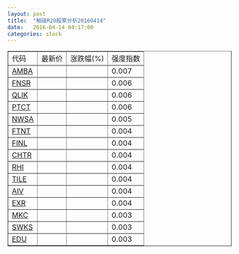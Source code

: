 ```yaml
---
layout: post
title:  "触碰R20股票分析20160414"
date:   2016-04-14 04:17:00
categories: stock
---
```

<script type="text/javascript">
var stockList = []
stockList.push('gb_amba');
stockList.push('gb_fnsr');
stockList.push('gb_qlik');
stockList.push('gb_ptct');
stockList.push('gb_nwsa');
stockList.push('gb_ftnt');
stockList.push('gb_finl');
stockList.push('gb_chtr');
stockList.push('gb_rhi');
stockList.push('gb_tile');
stockList.push('gb_aiv');
stockList.push('gb_exr');
stockList.push('gb_mkc');
stockList.push('gb_swks');
stockList.push('gb_edu');
</script>

<table border="1">
 <tr>
 <td>代码</td>
  <td>最新价</td>
  <td>涨跌幅(%)</td>
 <td>强度指数</td>
</tr>
  <tr id="amba"><td><a href="http://stock.finance.sina.com.cn/usstock/quotes/AMBA.html" target="_blank">AMBA</a></td><td></td><td></td><td>0.007</td></tr>
  <tr id="fnsr"><td><a href="http://stock.finance.sina.com.cn/usstock/quotes/FNSR.html" target="_blank">FNSR</a></td><td></td><td></td><td>0.006</td></tr>
  <tr id="qlik"><td><a href="http://stock.finance.sina.com.cn/usstock/quotes/QLIK.html" target="_blank">QLIK</a></td><td></td><td></td><td>0.006</td></tr>
  <tr id="ptct"><td><a href="http://stock.finance.sina.com.cn/usstock/quotes/PTCT.html" target="_blank">PTCT</a></td><td></td><td></td><td>0.006</td></tr>
  <tr id="nwsa"><td><a href="http://stock.finance.sina.com.cn/usstock/quotes/NWSA.html" target="_blank">NWSA</a></td><td></td><td></td><td>0.005</td></tr>
  <tr id="ftnt"><td><a href="http://stock.finance.sina.com.cn/usstock/quotes/FTNT.html" target="_blank">FTNT</a></td><td></td><td></td><td>0.004</td></tr>
  <tr id="finl"><td><a href="http://stock.finance.sina.com.cn/usstock/quotes/FINL.html" target="_blank">FINL</a></td><td></td><td></td><td>0.004</td></tr>
  <tr id="chtr"><td><a href="http://stock.finance.sina.com.cn/usstock/quotes/CHTR.html" target="_blank">CHTR</a></td><td></td><td></td><td>0.004</td></tr>
  <tr id="rhi"><td><a href="http://stock.finance.sina.com.cn/usstock/quotes/RHI.html" target="_blank">RHI</a></td><td></td><td></td><td>0.004</td></tr>
  <tr id="tile"><td><a href="http://stock.finance.sina.com.cn/usstock/quotes/TILE.html" target="_blank">TILE</a></td><td></td><td></td><td>0.004</td></tr>
  <tr id="aiv"><td><a href="http://stock.finance.sina.com.cn/usstock/quotes/AIV.html" target="_blank">AIV</a></td><td></td><td></td><td>0.004</td></tr>
  <tr id="exr"><td><a href="http://stock.finance.sina.com.cn/usstock/quotes/EXR.html" target="_blank">EXR</a></td><td></td><td></td><td>0.004</td></tr>
  <tr id="mkc"><td><a href="http://stock.finance.sina.com.cn/usstock/quotes/MKC.html" target="_blank">MKC</a></td><td></td><td></td><td>0.003</td></tr>
  <tr id="swks"><td><a href="http://stock.finance.sina.com.cn/usstock/quotes/SWKS.html" target="_blank">SWKS</a></td><td></td><td></td><td>0.003</td></tr>
  <tr id="edu"><td><a href="http://stock.finance.sina.com.cn/usstock/quotes/EDU.html" target="_blank">EDU</a></td><td></td><td></td><td>0.003</td></tr>
</table>
